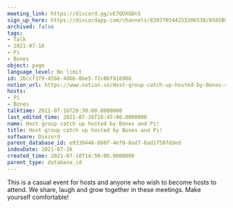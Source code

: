 ```yaml
---
meeting_link: https://discord.gg/vE7QUXGDnS
sign_up_here: https://discordapp.com/channels/830770544253206538/856580095464046620/863309109738078228
archived: false
tags:
- Talk
- 2021-07-16
- Pi
- Bones
object: page
language_level: No limit
id: 16ccf1f9-4566-4dbb-8be5-72c06f816988
notion_url: https://www.notion.so/Host-group-catch-up-hosted-by-Bones-and-Pi-16ccf1f945664dbb8be572c06f816988
hosts:
- Pi
- Bones
talktime: 2021-07-16T20:30:00.0000000
last_edited_time: 2021-07-26T18:45:00.0000000
name: Host group catch up hosted by Bones and Pi!
title: Host group catch up hosted by Bones and Pi!
software: Discord
parent_database_id: e9339446-880f-4ef0-8ad7-8ad1f507dded
indexDate: 2021-07-16
created_time: 2021-07-10T14:50:00.0000000
parent_type: database_id
---
```


This is a casual event for hosts and anyone who wish to become hosts to attend.  We share, laugh and grow together in these meetings.  Make yourself comfortable!






